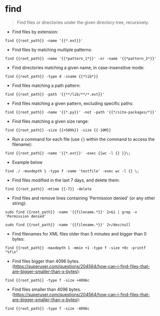 # find

> Find files or directories under the given directory tree, recursively.

- Find files by extension:

`find {{root_path}} -name '{{*.ext}}'`

- Find files by matching multiple patterns:

`find {{root_path}} -name '{{*pattern_1*}}' -or -name '{{*pattern_2*}}'`

- Find directories matching a given name, in case-insensitive mode:

`find {{root_path}} -type d -iname {{*lib*}}`

- Find files matching a path pattern:

`find {{root_path}} -path '{{**/lib/**/*.ext}}'`

- Find files matching a given pattern, excluding specific paths:

`find {{root_path}} -name '{{*.py}}' -not -path '{{*/site-packages/*}}'`

- Find files matching a given size range:

`find {{root_path}} -size {{+500k}} -size {{-10M}}`

- Run a command for each file (use `{}` within the command to access the filename):

`find {{root_path}} -name '{{*.ext}}' -exec {{wc -l {} }}\;`

- Example below

`find ./ -maxdepth 1 -type f -name 'testfile' -exec wc -l {} \;`

- Find files modified in the last 7 days, and delete them:

`find {{root_path}} -mtime {{-7}} -delete`

- Find files and remove lines containing 'Permission denied' (or any other string):

`sudo find {{root_path}} -name '{{filename.*}}' 2>&1 | grep -v 'Permission denied'`

`sudo find {{root_path}} -name '{{filename.*}}' 2>/dev/null`

- Find filenames for XML files older than 5 minutes and bigger than 0 bytes:

`find {{root_path}} -maxdepth 1 -mmin +1 -type f -size +0c -printf "%f\n"`

- Find files bigger than 4096 bytes. (https://superuser.com/questions/204564/how-can-i-find-files-that-are-bigger-smaller-than-x-bytes):

`find {{root_path}} -type f -size +4096c`

- Find files smaller than 4096 bytes. (https://superuser.com/questions/204564/how-can-i-find-files-that-are-bigger-smaller-than-x-bytes):

`find {{root_path}} -type f -size -4096c`
